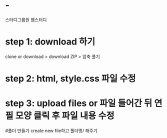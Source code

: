 # -
스터디그룹원 웹스터디


# step 1: download 하기
clone or download > download ZIP > 압축 풀기

# step 2: html, style.css 파일 수정

# step 3: upload files or 파일 들어간 뒤 연필 모양 클릭 후 파일 내용 수정


#폴더 만들기
create new file하고 폴더명/ 해주기
